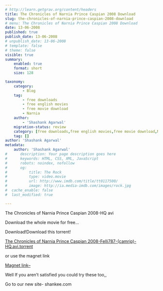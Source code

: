 ```yaml
---
# http://learn.getgrav.org/content/headers
title: The Chronicles of Narnia Prince Caspian 2008 Download
slug: the-chronicles-of-narnia-prince-caspian-2008-download
# menu: The Chronicles of Narnia Prince Caspian 2008 Download
date: 13-06-2008
published: true
publish_date: 13-06-2008
# unpublish_date: 13-06-2008
# template: false
# theme: false
visible: true
summary:
    enabled: true
    format: short
    size: 128

taxonomy:
    category:
        - Blog
    tag:
        - free downloads
        - free english movies
        - free movie download
        - Narnia
    author:
        - 'Shashank Agarwal'
    migration-status: review
    category: [free downloads,free english movies,free movie download,Narnia]
    tag: []
author: 'Shashank Agarwal'
metadata:
    author: 'Shashank Agarwal'
#      description: Your page description goes here
#      keywords: HTML, CSS, XML, JavaScript
#      robots: noindex, nofollow
#      og:
#          title: The Rock
#          type: video.movie
#          url: http://www.imdb.com/title/tt0117500/
#          image: http://ia.media-imdb.com/images/rock.jpg
#  cache_enable: false
#  last_modified: true

---
```


The Chronicles of Narnia Prince Caspian 2008-HQ avi

Download the whole movie for free…

Download!Download this torrent!

[The Chronicles of Narnia Prince Caspian 2008-Felli787-(camrip)-HQ.avi.torrent](http://www.mininova.org/get/1495241)

or use the magnet link

[Magnet link– ](magnet:?xt=urn:btih:7KLJAUTRLVSY6VBBRBTKCW3TDTBR5N7I)

Well If you aren’t satisfied you could try these too,,

Go to our new site- shankee.com
